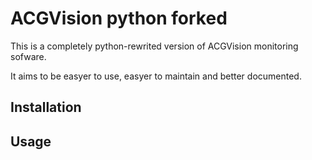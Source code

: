ACGVision python forked
=======================


This is a completely python-rewrited version of ACGVision monitoring sofware.

It aims to be easyer to use, easyer to maintain and better documented.

Installation
------------

Usage
-----
